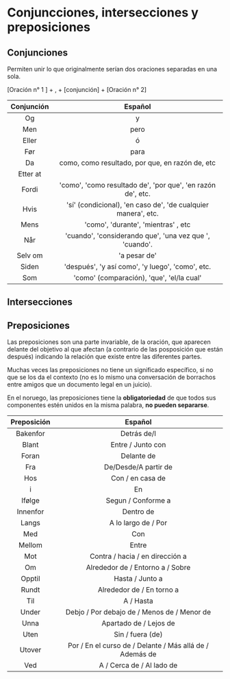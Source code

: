 # Conjuncciones, intersecciones y preposiciones

## Conjunciones

Permiten unir lo que originalmente serían dos oraciones separadas en una sola.

[Oración n° 1 ] + , + [conjunción] + [Oración n° 2]

| Conjunción | Español |
| :---: | :---: |
| Og | y |
| Men | pero |
| Eller | ó |
| Før | para |
| Da | como, como resultado, por que, en razón de, etc |
| Etter at |  |
| Fordi | 'como', 'como resultado de', 'por que', 'en razón de', etc. |
| Hvis | 'sí' (condicional), 'en caso de', 'de cualquier manera', etc. |
| Mens | 'como', 'durante', 'mientras' , etc |
| Når | 'cuando', 'considerando que', 'una vez que ', 'cuando'. |
| Selv om | 'a pesar de' |
| Siden | 'después', 'y así como', 'y luego', 'como', etc. |
| Som | 'como' (comparación), 'que', 'el/la cual' |

## Intersecciones

## Preposiciones

Las preposiciones son una parte invariable, de la oración, que aparecen delante del objetivo al que afectan (a contrario de las posposición que están después) indicando la relación que existe entre
las diferentes partes.

Muchas veces las preposiciones no tiene un significado específico, si no que se los da el contexto (no es lo mismo una conversación de borrachos entre amigos que un documento legal en un juicio).

En el noruego, las preposiciones tiene la **obligatoriedad** de que todos sus componentes estén unidos en la misma palabra, **no pueden separarse**.

| Preposición | Español |
| :---: | :---: |
| Bakenfor | Detrás de/l |
| Blant | Entre / Junto con |
| Foran | Delante de |
| Fra | De/Desde/A partir de |
| Hos | Con / en casa de |
| i | En |
| Ifølge | Segun / Conforme a |
| Innenfor | Dentro de |
| Langs | A lo largo de / Por |
| Med | Con |
| Mellom | Entre |
| Mot | Contra / hacia / en dirección a |
| Om | Alrededor de / Entorno a / Sobre |
| Opptil | Hasta / Junto a |
| Rundt | Alrededor de / En torno a |
| Til | A / Hasta |
| Under | Debjo / Por debajo de / Menos de / Menor de |
| Unna | Apartado de / Lejos de |
| Uten | Sin / fuera (de) |
| Utover | Por / En el curso de / Delante / Más allá de / Además de |
| Ved | A / Cerca de / Al lado de |
